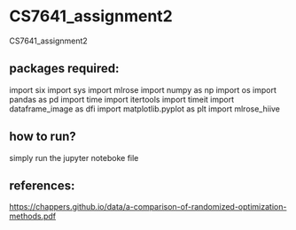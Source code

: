 # CS7641_assignment2
CS7641_assignment2


## packages required: 
import six
import sys
import mlrose
import numpy as np
import os
import pandas as pd
import time
import itertools
import timeit
import dataframe_image as dfi
import matplotlib.pyplot as plt
import mlrose_hiive


## how to run?
simply run the jupyter noteboke file


## references:
https://chappers.github.io/data/a-comparison-of-randomized-optimization-methods.pdf
